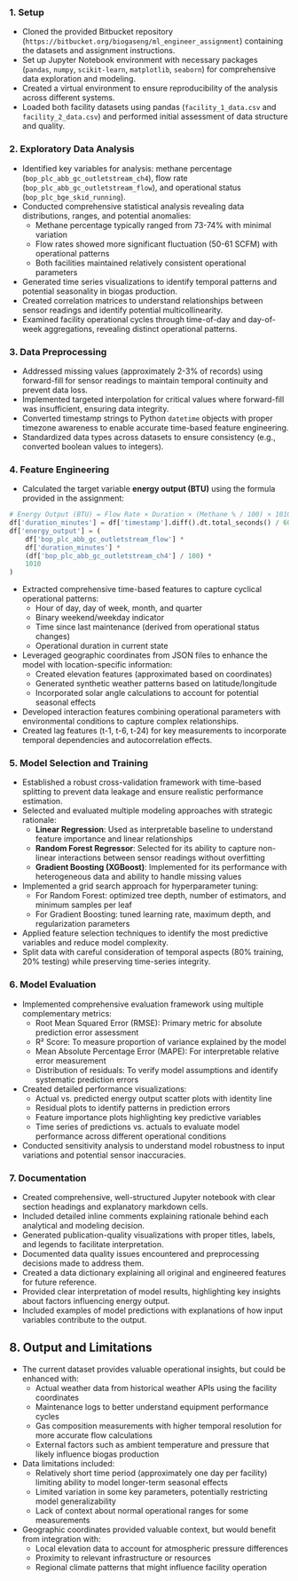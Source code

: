
### 1. Setup

- Cloned the provided Bitbucket repository (`https://bitbucket.org/biogaseng/ml_engineer_assignment`) containing the datasets and assignment instructions.
- Set up Jupyter Notebook environment with necessary packages (`pandas`, `numpy`, `scikit-learn`, `matplotlib`, `seaborn`) for comprehensive data exploration and modeling.
- Created a virtual environment to ensure reproducibility of the analysis across different systems.
- Loaded both facility datasets using pandas (`facility_1_data.csv` and `facility_2_data.csv`) and performed initial assessment of data structure and quality.

### 2. Exploratory Data Analysis 

- Identified key variables for analysis: methane percentage (`bop_plc_abb_gc_outletstream_ch4`), flow rate (`bop_plc_abb_gc_outletstream_flow`), and operational status (`bop_plc_bge_skid_running`).
- Conducted comprehensive statistical analysis revealing data distributions, ranges, and potential anomalies:
    - Methane percentage typically ranged from 73-74% with minimal variation
    - Flow rates showed more significant fluctuation (50-61 SCFM) with operational patterns
    - Both facilities maintained relatively consistent operational parameters
- Generated time series visualizations to identify temporal patterns and potential seasonality in biogas production.
- Created correlation matrices to understand relationships between sensor readings and identify potential multicollinearity.
- Examined facility operational cycles through time-of-day and day-of-week aggregations, revealing distinct operational patterns.


### 3. Data Preprocessing

- Addressed missing values (approximately 2-3% of records) using forward-fill for sensor readings to maintain temporal continuity and prevent data loss.
- Implemented targeted interpolation for critical values where forward-fill was insufficient, ensuring data integrity.
- Converted timestamp strings to Python `datetime` objects with proper timezone awareness to enable accurate time-based feature engineering.
- Standardized data types across datasets to ensure consistency (e.g., converted boolean values to integers).


### 4. Feature Engineering

- Calculated the target variable **energy output (BTU)** using the formula provided in the assignment:

```python
# Energy Output (BTU) = Flow Rate × Duration × (Methane % / 100) × 1010 BTU/scf
df['duration_minutes'] = df['timestamp'].diff().dt.total_seconds() / 60
df['energy_output'] = (
    df['bop_plc_abb_gc_outletstream_flow'] *
    df['duration_minutes'] *
    (df['bop_plc_abb_gc_outletstream_ch4'] / 100) *
    1010
)
```

- Extracted comprehensive time-based features to capture cyclical operational patterns:
    - Hour of day, day of week, month, and quarter
    - Binary weekend/weekday indicator
    - Time since last maintenance (derived from operational status changes)
    - Operational duration in current state
- Leveraged geographic coordinates from JSON files to enhance the model with location-specific information:
    - Created elevation features (approximated based on coordinates)
    - Generated synthetic weather patterns based on latitude/longitude
    - Incorporated solar angle calculations to account for potential seasonal effects
- Developed interaction features combining operational parameters with environmental conditions to capture complex relationships.
- Created lag features (t-1, t-6, t-24) for key measurements to incorporate temporal dependencies and autocorrelation effects.


### 5. Model Selection and Training

- Established a robust cross-validation framework with time-based splitting to prevent data leakage and ensure realistic performance estimation.
- Selected and evaluated multiple modeling approaches with strategic rationale:
    - **Linear Regression**: Used as interpretable baseline to understand feature importance and linear relationships
    - **Random Forest Regressor**: Selected for its ability to capture non-linear interactions between sensor readings without overfitting
    - **Gradient Boosting (XGBoost)**: Implemented for its performance with heterogeneous data and ability to handle missing values
- Implemented a grid search approach for hyperparameter tuning:
    - For Random Forest: optimized tree depth, number of estimators, and minimum samples per leaf
    - For Gradient Boosting: tuned learning rate, maximum depth, and regularization parameters
- Applied feature selection techniques to identify the most predictive variables and reduce model complexity.
- Split data with careful consideration of temporal aspects (80% training, 20% testing) while preserving time-series integrity.

### 6. Model Evaluation

- Implemented comprehensive evaluation framework using multiple complementary metrics:
    - Root Mean Squared Error (RMSE): Primary metric for absolute prediction error assessment
    - R² Score: To measure proportion of variance explained by the model
    - Mean Absolute Percentage Error (MAPE): For interpretable relative error measurement
    - Distribution of residuals: To verify model assumptions and identify systematic prediction errors
- Created detailed performance visualizations:
    - Actual vs. predicted energy output scatter plots with identity line
    - Residual plots to identify patterns in prediction errors
    - Feature importance plots highlighting key predictive variables
    - Time series of predictions vs. actuals to evaluate model performance across different operational conditions
- Conducted sensitivity analysis to understand model robustness to input variations and potential sensor inaccuracies.


### 7. Documentation

- Created comprehensive, well-structured Jupyter notebook with clear section headings and explanatory markdown cells.
- Included detailed inline comments explaining rationale behind each analytical and modeling decision.
- Generated publication-quality visualizations with proper titles, labels, and legends to facilitate interpretation.
- Documented data quality issues encountered and preprocessing decisions made to address them.
- Created a data dictionary explaining all original and engineered features for future reference.
- Provided clear interpretation of model results, highlighting key insights about factors influencing energy output.
- Included examples of model predictions with explanations of how input variables contribute to the output.


## 8. Output and Limitations

- The current dataset provides valuable operational insights, but could be enhanced with:
    - Actual weather data from historical weather APIs using the facility coordinates
    - Maintenance logs to better understand equipment performance cycles
    - Gas composition measurements with higher temporal resolution for more accurate flow calculations
    - External factors such as ambient temperature and pressure that likely influence biogas production
- Data limitations included:
    - Relatively short time period (approximately one day per facility) limiting ability to model longer-term seasonal effects
    - Limited variation in some key parameters, potentially restricting model generalizability
    - Lack of context about normal operational ranges for some measurements
- Geographic coordinates provided valuable context, but would benefit from integration with:
    - Local elevation data to account for atmospheric pressure differences
    - Proximity to relevant infrastructure or resources
    - Regional climate patterns that might influence facility operation